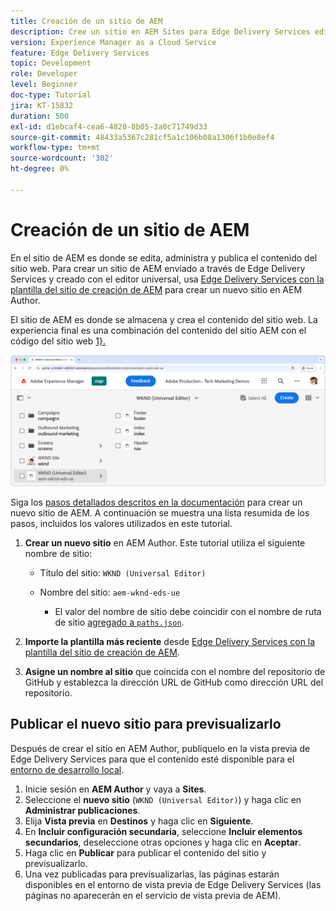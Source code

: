 ```yaml
---
title: Creación de un sitio de AEM
description: Cree un sitio en AEM Sites para Edge Delivery Services editable con el editor universal.
version: Experience Manager as a Cloud Service
feature: Edge Delivery Services
topic: Development
role: Developer
level: Beginner
doc-type: Tutorial
jira: KT-15832
duration: 500
exl-id: d1ebcaf4-cea6-4820-8b05-3a0c71749d33
source-git-commit: 48433a5367c281cf5a1c106b08a1306f1b0e8ef4
workflow-type: tm+mt
source-wordcount: '302'
ht-degree: 0%

---
```


# Creación de un sitio de AEM

En el sitio de AEM es donde se edita, administra y publica el contenido del sitio web. Para crear un sitio de AEM enviado a través de Edge Delivery Services y creado con el editor universal, usa [Edge Delivery Services con la plantilla del sitio de creación de AEM](https://github.com/adobe-rnd/aem-boilerplate-xwalk/releases) para crear un nuevo sitio en AEM Author.

El sitio de AEM es donde se almacena y crea el contenido del sitio web. La experiencia final es una combinación del contenido del sitio AEM con el código del sitio web [1}.](./1-new-code-project.md)

![Nuevo sitio de AEM para Edge Delivery Services y el editor universal](./assets/2-new-aem-site/new-site.png)

Siga los [pasos detallados descritos en la documentación](https://experienceleague.adobe.com/en/docs/experience-manager-cloud-service/content/edge-delivery/wysiwyg-authoring/edge-dev-getting-started#create-aem-site) para crear un nuevo sitio de AEM.  A continuación se muestra una lista resumida de los pasos, incluidos los valores utilizados en este tutorial.
1. **Crear un nuevo sitio** en AEM Author. Este tutorial utiliza el siguiente nombre de sitio:
   * Título del sitio: `WKND (Universal Editor)`
   * Nombre del sitio: `aem-wknd-eds-ue`

      * El valor del nombre de sitio debe coincidir con el nombre de ruta de sitio [agregado a `paths.json`](https://experienceleague.adobe.com/en/docs/experience-manager-cloud-service/content/edge-delivery/wysiwyg-authoring/path-mapping).

2. **Importe la plantilla más reciente** desde [Edge Delivery Services con la plantilla del sitio de creación de AEM](https://github.com/adobe-rnd/aem-boilerplate-xwalk/releases).
3. **Asigne un nombre al sitio** que coincida con el nombre del repositorio de GitHub y establezca la dirección URL de GitHub como dirección URL del repositorio.

## Publicar el nuevo sitio para previsualizarlo

Después de crear el sitio en AEM Author, publíquelo en la vista previa de Edge Delivery Services para que el contenido esté disponible para el [entorno de desarrollo local](./3-local-development-environment.md).

1. Inicie sesión en **AEM Author** y vaya a **Sites**.
2. Seleccione el **nuevo sitio** (`WKND (Universal Editor)`) y haga clic en **Administrar publicaciones**.
3. Elija **Vista previa** en **Destinos** y haga clic en **Siguiente**.
4. En **Incluir configuración secundaria**, seleccione **Incluir elementos secundarios**, deseleccione otras opciones y haga clic en **Aceptar**.
5. Haga clic en **Publicar** para publicar el contenido del sitio y previsualizarlo.
6. Una vez publicadas para previsualizarlas, las páginas estarán disponibles en el entorno de vista previa de Edge Delivery Services (las páginas no aparecerán en el servicio de vista previa de AEM).

